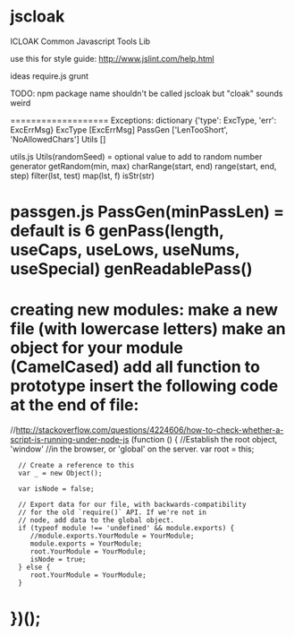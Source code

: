 # jscloak
ICLOAK Common Javascript Tools Lib


use this for style guide:
   http://www.jslint.com/help.html

ideas
   require.js
   grunt

TODO:
   npm package name shouldn't be called jscloak but "cloak" sounds weird

===================
Exceptions:
   dictionary {'type': ExcType, 'err': ExcErrMsg}
   ExcType [ExcErrMsg]
      PassGen ['LenTooShort', 'NoAllowedChars']
      Utils []

utils.js
Utils(randomSeed) = optional value to add to random number generator
   getRandom(min, max)
   charRange(start, end)
   range(start, end, step)
   filter(lst, test)
   map(lst, f)
   isStr(str)

passgen.js
PassGen(minPassLen) = default is 6
   genPass(length, useCaps, useLows, useNums, useSpecial)
   genReadablePass()
===================

creating new modules:
   make a new file (with lowercase letters)
   make an object for your module (CamelCased)
   add all function to prototype
   insert the following code at the end of file:
   ==========
   //http://stackoverflow.com/questions/4224606/how-to-check-whether-a-script-is-running-under-node-js
   (function () {
      //Establish the root object, 'window'
      //in the browser, or 'global' on the server.
      var root = this;

      // Create a reference to this
      var _ = new Object();

      var isNode = false;

      // Export data for our file, with backwards-compatibility
      // for the old `require()` API. If we're not in
      // node, add data to the global object.
      if (typeof module !== 'undefined' && module.exports) {
         //module.exports.YourModule = YourModule;
         module.exports = YourModule;
         root.YourModule = YourModule;
         isNode = true;
      } else {
         root.YourModule = YourModule;
      }
   })();
   ==========
